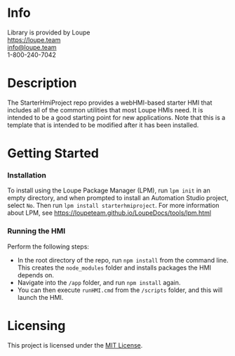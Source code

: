 # Info
Library is provided by Loupe  
https://loupe.team  
info@loupe.team  
1-800-240-7042  

# Description
The StarterHmiProject repo provides a webHMI-based starter HMI that includes all of the common utilities that most Loupe HMIs need. It is intended to be a good starting point for new applications. Note that this is a template that is intended to be modified after it has been installed. 

# Getting Started

### Installation
To install using the Loupe Package Manager (LPM), run `lpm init` in an empty directory, and when prompted to install an Automation Studio project, select `No`. Then run `lpm install starterhmiproject`. For more information about LPM, see https://loupeteam.github.io/LoupeDocs/tools/lpm.html

### Running the HMI
Perform the following steps:
- In the root directory of the repo, run `npm install` from the command line. This creates the `node_modules` folder and installs packages the HMI depends on. 
- Navigate into the `/app` folder, and run `npm install` again.
- You can then execute `runHMI.cmd` from the `/scripts` folder, and this will launch the HMI. 

# Licensing

This project is licensed under the [MIT License](LICENSE).